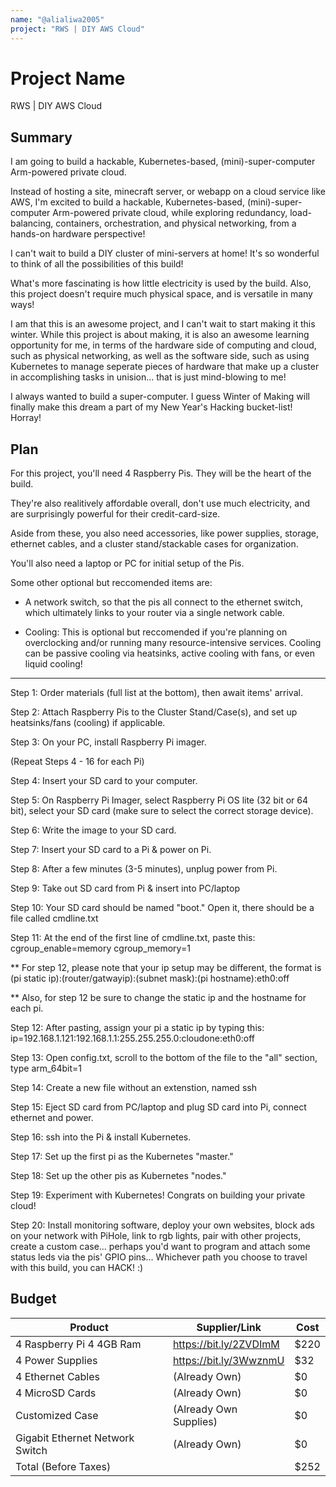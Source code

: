 ```yaml
---
name: "@alialiwa2005"
project: "RWS | DIY AWS Cloud"
---
```


# Project Name
RWS | DIY AWS Cloud
## Summary

I am going to build a hackable, Kubernetes-based, (mini)-super-computer Arm-powered private cloud. 

Instead of hosting a site, minecraft server, or webapp on a cloud service like AWS, 
I'm excited to build a hackable, Kubernetes-based, (mini)-super-computer Arm-powered private cloud, while exploring redundancy, load-balancing, containers, orchestration, and physical networking, from a hands-on hardware perspective!

I can't wait to build a DIY cluster of mini-servers at home! It's so wonderful to think of all the possibilities of this build!

What's more fascinating is how little electricity is used by the build. Also, this project doesn't require much physical space, 
and is versatile in many ways!

I am that this is an awesome project, and I can't wait to start making it this winter. While this project is about making, it is also an awesome learning opportunity for me, in terms of the hardware side of computing and cloud, such as physical networking, as well as the software side, 
such as using Kubernetes to manage seperate pieces of hardware that make up a cluster in accomplishing tasks in unision... that is just mind-blowing to me!

I always wanted to build a super-computer. I guess Winter of Making will finally make this dream a part of my New Year's Hacking bucket-list! Horray!

## Plan

For this project, you'll need 4 Raspberry Pis. They will be the heart of the build. 

They're also realitively affordable overall, don't use much electricity, and are surprisingly powerful for their credit-card-size.

Aside from these, you also need accessories, like power supplies, storage, ethernet cables, and a cluster stand/stackable cases for organization.

You'll also need a laptop or PC for initial setup of the Pis.

Some other optional but reccomended items are:

- A network switch, so that the pis all connect to the ethernet switch, which ultimately links to your router via a 
single network cable.

- Cooling: This is optional but reccomended if you're planning on overclocking and/or running many resource-intensive services. 
  Cooling can be passive cooling via heatsinks, active cooling with fans, or even liquid cooling!

---

Step 1: Order materials (full list at the bottom), then await items' arrival.

Step 2: Attach Raspberry Pis to the Cluster Stand/Case(s), and set up heatsinks/fans (cooling) if applicable.

Step 3: On your PC, install Raspberry Pi imager.

(Repeat Steps 4 - 16 for each Pi)

Step 4: Insert your SD card to your computer.

Step 5: On Raspberry Pi Imager, select Raspberry Pi OS lite (32 bit or 64 bit), select your SD card (make sure to select the correct storage device).

Step 6: Write the image to your SD card.

Step 7: Insert your SD card to a Pi & power on Pi.

Step 8: After a few minutes (3-5 minutes), unplug power from Pi.

Step 9: Take out SD card from Pi & insert into PC/laptop

Step 10: Your SD card should be named "boot." Open it, there should be a file called cmdline.txt

Step 11: At the end of the first line of cmdline.txt, paste this: cgroup_enable=memory cgroup_memory=1

** For step 12, please note that your ip setup may be different, the format is (pi static ip):(router/gatwayip):(subnet mask):(pi hostname):eth0:off

** Also, for step 12 be sure to change the static ip and the hostname for each pi.

Step 12: After pasting, assign your pi a static ip by typing this: ip=192.168.1.121:192.168.1.1:255.255.255.0:cloudone:eth0:off

Step 13: Open config.txt, scroll to the bottom of the file to the "all" section, type arm_64bit=1

Step 14: Create a new file without an extenstion, named ssh

Step 15: Eject SD card from PC/laptop and plug SD card into Pi, connect ethernet and power.

Step 16: ssh into the Pi & install Kubernetes.

Step 17: Set up the first pi as the Kubernetes "master."

Step 18: Set up the other pis as Kubernetes "nodes."

Step 19: Experiment with Kubernetes! Congrats on building your private cloud!

Step 20: Install monitoring software, deploy your own websites, block ads on your network with PiHole,
link to rgb lights, pair with other projects, create a custom case... perhaps you'd want to program and attach some status leds via the pis' GPIO pins... Whichever path you choose to travel with this build, you can HACK! :)

## Budget

| Product                         | Supplier/Link                         | Cost   |
| ------------------------------- | ------------------------------------- | ------ |
| 4 Raspberry Pi 4 4GB Ram        | https://bit.ly/2ZVDImM                | $220   |
| 4 Power Supplies                | https://bit.ly/3WwznmU                | $32    |
| 4 Ethernet Cables               | (Already Own)                         | $0     |
| 4 MicroSD Cards                 | (Already Own)                         | $0     |
| Customized Case                 | (Already Own Supplies)                | $0     |
| Gigabit Ethernet Network Switch | (Already Own)                         | $0     |
| Total (Before Taxes)            |                                       | $252   |

